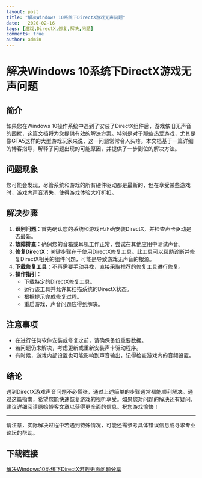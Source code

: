 ```yaml
---
layout: post
title: "解决Windows 10系统下DirectX游戏无声问题"
date:   2020-02-16
tags: [游戏,DirectX,修复,解决,问题]
comments: true
author: admin
---
```

# 解决Windows 10系统下DirectX游戏无声问题

## 简介
如果您在Windows 10操作系统中遇到了安装了DirectX组件后，游戏依旧无声音的困扰，这篇文档将为您提供有效的解决方案。特别是对于那些热爱游戏，尤其是像GTA5这样的大型游戏玩家来说，这一问题常常令人头疼。本文档基于一篇详细的博客指导，解释了问题出现的可能原因，并提供了一步到位的解决方法。

## 问题现象
您可能会发现，尽管系统和游戏的所有硬件驱动都是最新的，但在享受某些游戏时，游戏内声音消失，使得游戏体验大打折扣。

## 解决步骤
1. **识别问题**：首先确认您的系统和游戏已正确安装DirectX，并检查声卡驱动是否最新。
2. **故障排查**：确保您的音箱或耳机工作正常，尝试在其他应用中测试声音。
3. **修复DirectX**：关键步骤在于使用DirectX修复工具。此工具可以帮助诊断并修复DirectX相关的组件问题，可能是导致游戏无声音的根源。
4. **下载修复工具**：不再需要手动寻找，直接采取推荐的修复工具进行修复。
5. **操作指引**：
   - 下载特定的DirectX修复工具。
   - 运行该工具并允许其扫描系统的DirectX状态。
   - 根据提示完成修复过程。
   - 重启游戏，声音问题应得到解决。

## 注意事项
- 在进行任何软件安装或修复之前，请确保备份重要数据。
- 若问题仍未解决，考虑更新或重新安装声卡驱动程序。
- 有时候，游戏内部设置也可能影响到声音输出，记得检查游戏内的音频设置。

## 结论
遇到DirectX游戏声音问题不必慌张，通过上述简单的步骤通常都能顺利解决。通过这篇指南，希望您能快速恢复游戏的视听享受。如果您对问题的解决还有疑问，建议详细阅读原始博客文章以获得更全面的信息。祝您游戏愉快！

---

请注意，实际解决过程中若遇到特殊情况，可能还需参考具体错误信息或寻求专业论坛的帮助。

## 下载链接

[解决Windows10系统下DirectX游戏无声问题分享](https://pan.quark.cn/s/2a98f2e70983)